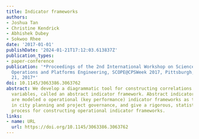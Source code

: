 ```yaml
---
title: Indicator frameworks
authors:
- Joshua Tan
- Christine Kendrick
- Abhishek Dubey
- Sokwoo Rhee
date: '2017-01-01'
publishDate: '2024-01-21T17:12:03.613837Z'
publication_types:
- paper-conference
publication: '*Proceedings of the 2nd International Workshop on Science of Smart City
  Operations and Platforms Engineering, SCOPE@CPSWeek 2017, Pittsburgh, PA, USA, April
  21, 2017*'
doi: 10.1145/3063386.3063762
abstract: We develop a diagrammatic tool for constructing correlations between random
  variables, called an abstract indicator framework. Abstract indicator frameworks
  are modeled o operational (key performance) indicator frameworks as they are used
  in city planning and project governance, and give a rigorous, statistically-motivated
  process for constructing operational indicator frameworks.
links:
- name: URL
  url: https://doi.org/10.1145/3063386.3063762
---
```

